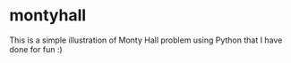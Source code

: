 # montyhall

This is a simple illustration of Monty Hall problem using Python that I have done for fun :)
